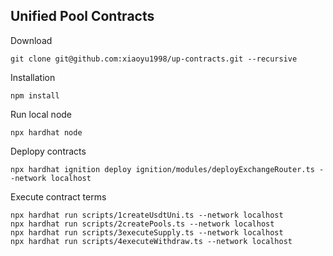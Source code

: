 ## Unified Pool Contracts

Download

```shell
git clone git@github.com:xiaoyu1998/up-contracts.git --recursive
```
Installation

```shell
npm install
```
Run local node
```shell
npx hardhat node
```
Deplopy contracts
```shell
npx hardhat ignition deploy ignition/modules/deployExchangeRouter.ts --network localhost
```
Execute contract terms
```shell
npx hardhat run scripts/1createUsdtUni.ts --network localhost
npx hardhat run scripts/2createPools.ts --network localhost
npx hardhat run scripts/3executeSupply.ts --network localhost
npx hardhat run scripts/4executeWithdraw.ts --network localhost
```